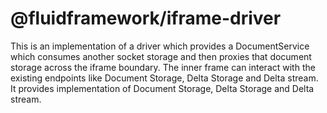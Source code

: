 # @fluidframework/iframe-driver

This is an implementation of a driver which provides a DocumentService which consumes another socket storage
and then proxies that document storage across the iframe boundary. The inner frame can interact
with the existing endpoints like Document Storage, Delta Storage and Delta stream.
It provides implementation of Document Storage, Delta Storage and Delta stream.